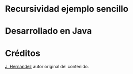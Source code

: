 # Recursividad ejemplo sencillo  

# Desarrollado en Java

 # Créditos
  [J. Hernandez](https://github.com/Jorge-E-HH) autor original del contenido.
